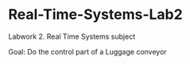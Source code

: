 # Real-Time-Systems-Lab2

Labwork 2. Real Time Systems subject

Goal: Do the control part of a Luggage conveyor
